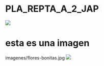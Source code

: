 # PLA_REPTA_A_2_JAP
![](imagenes/IMAGEN_Tv.jpg)
# esta es una imagen
imagenes/flores-bonitas.jpg 
![](imagenes/flores-bonitas.jpg)
